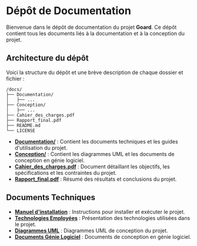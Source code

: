 # Dépôt de Documentation

Bienvenue dans le dépôt de documentation du projet **Goard**. Ce dépôt contient tous les documents liés à la documentation et à la conception du projet.

## Architecture du dépôt

Voici la structure du dépôt et une brève description de chaque dossier et fichier :

```
/docs/
├── Documentation/
│   ├── ...
├── Conception/
│   ├── ...
├── Cahier_des_charges.pdf
├── Rapport_final.pdf
├── README.md
└── LICENSE
```

- [**Documentation/**](./Documentation/) : Contient les documents techniques et les guides d'utilisation du projet.
- [**Conception/**](./Conception/) : Contient les diagrammes UML et les documents de conception en génie logiciel.
- [**Cahier_des_charges.pdf**](./Cahier_des_charges.pdf) : Document détaillant les objectifs, les spécifications et les contraintes du projet.
- [**Rapport_final.pdf**](Rapport_final.md) : Résumé des résultats et conclusions du projet.

## Documents Techniques

- [**Manuel d'installation**](./Documentation/Manuel%20d'installation%20.md) : Instructions pour installer et exécuter le projet.
- [**Technologies Employées**](./Documentation/Technologies%20Employées.md) : Présentation des technologies utilisées dans le projet.
- [**Diagrammes UML**](./Conception/UML/README.md) : Diagrammes UML de conception du projet.
- [**Documents Génie Logiciel**](./Conception/Génie%20Logiciel/README.md) : Documents de conception en génie logiciel.
